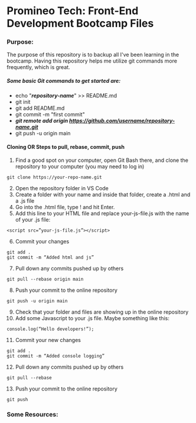 # Promineo Tech: Front-End Development Bootcamp Files

### Purpose:
The purpose of this repository is to backup all I've been learning in the bootcamp. 
Having this repository helps me utilize git commands more frequently, which is great.


##### Some basic Git commands to get started are:

- echo "***repository-name***" >> README.md
- git init
- git add README.md
- git commit -m "first commit"
- ***git remote add origin https://github.com/username/repository-name.git***
- git push -u origin main

#### Cloning OR Steps to pull, rebase, commit, push 

1. Find a good spot on your computer, open Git Bash there, and clone the repository to your computer (you may need to log in)
```
git clone https://your-repo-name.git
```
2. Open the repository folder in VS Code
3. Create a folder with your name and inside that folder, create a .html and a .js file
4. Go into the .html file, type ! and hit Enter.
5. Add this line to your HTML file and replace your-js-file.js with the name of your .js file:
```
<script src=”your-js-file.js”></script>
```
6. Commit your changes
```
git add .
git commit -m “Added html and js”
```
7. Pull down any commits pushed up by others
```
git pull --rebase origin main
```
8. Push your commit to the online repository
```
git push -u origin main
```
9. Check that your folder and files are showing up in the online repository
10. Add some Javascript to your .js file. Maybe something like this:
```
console.log(“Hello developers!”);
```
11. Commit your new changes
```
git add .
git commit -m “Added console logging”
```
12. Pull down any commits pushed up by others
```
git pull --rebase
```
13. Push your commit to the online repository
```
git push
```

### Some Resources:
[^1]: My reference.
[^2]: Every new line should be prefixed with 2 spaces.  
  This allows you to have a footnote with multiple lines.
[^note]:
    Named footnotes will still render with numbers instead of the text but allow easier identification and linking.  
    This footnote also has been made with a different syntax using 4 spaces for new lines.
